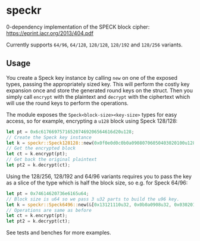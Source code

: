 # speckr
0-dependency implementation of the SPECK block cipher: https://eprint.iacr.org/2013/404.pdf

Currently supports `64/96`, `64/128`, `128/128`, `128/192` and `128/256` variants.

## Usage
You create a Speck key instance by calling `new` on one of the exposed types, passing the appropriately sized key. This will perform the costly key expansion once and store the generated round keys on the struct. Then you simply call `encrypt` with the plaintext and `decrypt` with the ciphertext which will use the round keys to perform the operations.

The module exposes the `Speck<block-size><key-size>` types for easy access, so for example, encrypting a `u128` block using Speck 128/128:
```rust
let pt = 0x6c617669757165207469206564616d20u128;
// Create the Speck key instance
let k = speckr::Speck128128::new(0x0f0e0d0c0b0a09080706050403020100u128);
// Get the encrypted block
let ct = k.encrypt(pt);
// Get back the original plaintext
let pt2 = k.decrypt(ct);
```

Using the 128/256, 128/192 and 64/96 variants requires you to pass the key as a slice of the type which is half the block size, so e.g. for Speck 64/96:
```rust
let pt = 0x74614620736e6165u64;
// Block size is u64 so we pass 3 u32 parts to build the u96 key.
let k = speckr::Speck6496::new(&[0x13121110u32, 0x0b0a0908u32, 0x03020100u32]);
// Operations are same as before
let ct = k.encrypt(pt);
let pt2 = k.decrypt(ct);
```

See tests and benches for more examples.
